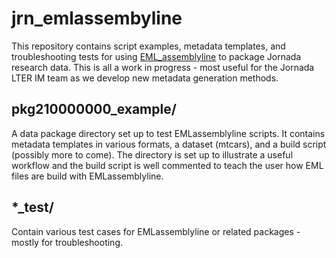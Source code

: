 # jrn_emlassembyline

This repository contains script examples, metadata templates, and troubleshooting tests for using [EML_assemblyline](https://github.com/EDIorg/emlAssemblyLine) to package Jornada research data. This is all a work in progress - most useful for the Jornada LTER IM team as we develop new metadata generation methods.

## pkg210000000_example/

A data package directory set up to test EMLassemblyline scripts. It contains metadata templates in various formats, a dataset (mtcars), and a build script (possibly more to come). The directory is set up to illustrate a useful workflow and the build script is well commented to teach the user how EML files are build with EMLassemblyline.  

## \*_test/

Contain various test cases for EMLassemblyline or related packages - mostly for troubleshooting.
